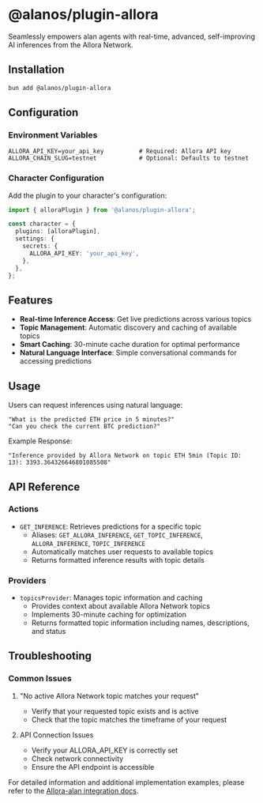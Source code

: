 # @alanos/plugin-allora

Seamlessly empowers alan agents with real-time, advanced, self-improving AI inferences from the Allora Network.

## Installation

```bash
bun add @alanos/plugin-allora
```

## Configuration

### Environment Variables

```env
ALLORA_API_KEY=your_api_key          # Required: Allora API key
ALLORA_CHAIN_SLUG=testnet            # Optional: Defaults to testnet
```

### Character Configuration

Add the plugin to your character's configuration:

```typescript
import { alloraPlugin } from '@alanos/plugin-allora';

const character = {
  plugins: [alloraPlugin],
  settings: {
    secrets: {
      ALLORA_API_KEY: 'your_api_key',
    },
  },
};
```

## Features

- **Real-time Inference Access**: Get live predictions across various topics
- **Topic Management**: Automatic discovery and caching of available topics
- **Smart Caching**: 30-minute cache duration for optimal performance
- **Natural Language Interface**: Simple conversational commands for accessing predictions

## Usage

Users can request inferences using natural language:

```plaintext
"What is the predicted ETH price in 5 minutes?"
"Can you check the current BTC prediction?"
```

Example Response:

```plaintext
"Inference provided by Allora Network on topic ETH 5min (Topic ID: 13): 3393.364326646801085508"
```

## API Reference

### Actions

- `GET_INFERENCE`: Retrieves predictions for a specific topic
  - Aliases: `GET_ALLORA_INFERENCE`, `GET_TOPIC_INFERENCE`, `ALLORA_INFERENCE`, `TOPIC_INFERENCE`
  - Automatically matches user requests to available topics
  - Returns formatted inference results with topic details

### Providers

- `topicsProvider`: Manages topic information and caching
  - Provides context about available Allora Network topics
  - Implements 30-minute caching for optimization
  - Returns formatted topic information including names, descriptions, and status

## Troubleshooting

### Common Issues

1. "No active Allora Network topic matches your request"

   - Verify that your requested topic exists and is active
   - Check that the topic matches the timeframe of your request

2. API Connection Issues
   - Verify your ALLORA_API_KEY is correctly set
   - Check network connectivity
   - Ensure the API endpoint is accessible

For detailed information and additional implementation examples, please refer to the [Allora-alan integration docs](https://docs.allora.network/marketplace/integrations/alan-os/implementation).
